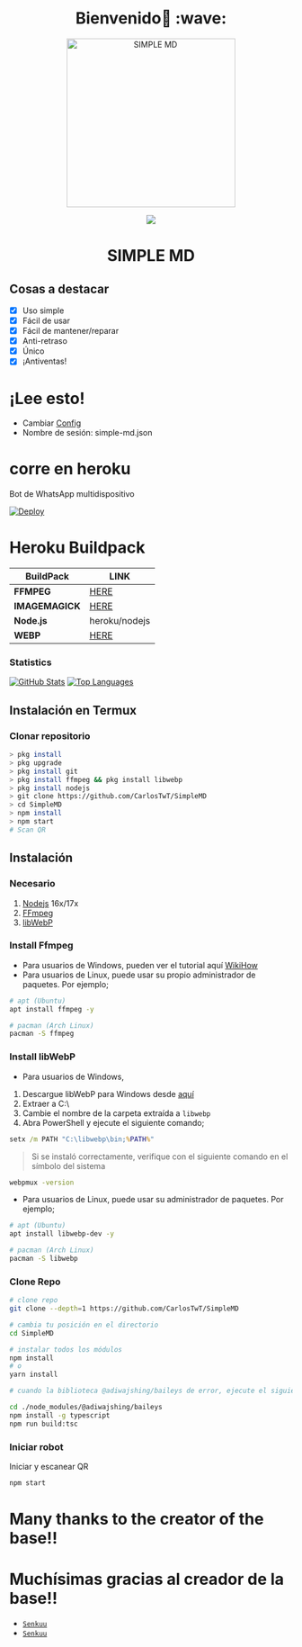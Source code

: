 <h1 align='center'>Bienvenido👋 :wave:</h1>

<div align="center">
<img src="https://telegra.ph/file/c690c8293d8aa06491244.png" alt="SIMPLE MD" width="300" />
<p align="center">
 <img src="https://komarev.com/ghpvc/?username=CarlosTwT&color=red&label=Vistas" />
 </p>
</p>
<h1 align="center">SIMPLE MD</h1>
</div>

## Cosas a destacar

- [x] Uso simple
- [x] Fácil de usar
- [x] Fácil de mantener/reparar
- [x] Anti-retraso
- [x] Único
- [x] ¡Antiventas!

# ¡Lee esto!

- Cambiar [Config](https://github.com/CarlosTwT/SimpleMD/blob/main/lib/config.json)
- Nombre de sesión: simple-md.json

# corre en heroku

Bot de WhatsApp multidispositivo

[![Deploy](https://www.herokucdn.com/deploy/button.svg)](https://heroku.com/deploy?template=https://github.com/CarlosTwT/SimpleMD)


# Heroku Buildpack

| BuildPack | LINK |
|--------|--------|
| **FFMPEG** |[HERE](https://github.com/jonathanong/heroku-buildpack-ffmpeg-latest) |
| **IMAGEMAGICK** | [HERE](https://github.com/mcollina/heroku-buildpack-imagemagick.git) |
| **Node.js**     | heroku/nodejs|
| **WEBP**        | [HERE](https://github.com/clhuang/heroku-buildpack-webp-binaries.git) |

### Statistics

[![GitHub Stats](https://github-readme-stats.vercel.app/api?username=CarlosTwT&show_icons=true&hide=issues&theme=radical)](https://github-readme-stats.vercel.app)
[![Top Languages](https://github-readme-stats.vercel.app/api/top-langs?username=CarlosTwT&layout=compact&theme=radical)](https://github-readme-stats.vercel.app)

## Instalación en Termux

### Clonar repositorio

```bash
> pkg install
> pkg upgrade
> pkg install git
> pkg install ffmpeg && pkg install libwebp
> pkg install nodejs
> git clone https://github.com/CarlosTwT/SimpleMD
> cd SimpleMD
> npm install
> npm start
# Scan QR
```

## Instalación

### Necesario

1.  [Nodejs](https://nodejs.org/en/download) 16x/17x
2.  [FFmpeg](https://ffmpeg.org)
3.  [libWebP](https://developers.google.com/speed/webp/download)

### Install Ffmpeg

-   Para usuarios de Windows, pueden ver el tutorial aquí [WikiHow](https://www.wikihow.com/Install-Ffmpeg-on-Windows)<br />
-   Para usuarios de Linux, puede usar su propio administrador de paquetes. Por ejemplo;

```bash
# apt (Ubuntu)
apt install ffmpeg -y

# pacman (Arch Linux)
pacman -S ffmpeg
```

### Install libWebP

- Para usuarios de Windows,

1. Descargue libWebP para Windows desde [aquí](https://developers.google.com/speed/webp/download)
2.  Extraer a C:\
3. Cambie el nombre de la carpeta extraída a `libwebp`
4. Abra PowerShell y ejecute el siguiente comando;

```cmd
setx /m PATH "C:\libwebp\bin;%PATH%"
```

> Si se instaló correctamente, verifique con el siguiente comando en el símbolo del sistema

```cmd
webpmux -version
```

-   Para usuarios de Linux, puede usar su administrador de paquetes. Por ejemplo;

```bash
# apt (Ubuntu)
apt install libwebp-dev -y

# pacman (Arch Linux)
pacman -S libwebp
```

### Clone Repo

```bash
# clone repo
git clone --depth=1 https://github.com/CarlosTwT/SimpleMD

# cambia tu posición en el directorio
cd SimpleMD

# instalar todos los módulos
npm install
# o
yarn install

# cuando la biblioteca @adiwajshing/baileys de error, ejecute el siguiente código

cd ./node_modules/@adiwajshing/baileys
npm install -g typescript
npm run build:tsc
```

### Iniciar robot

Iniciar y escanear QR<br />

```bash
npm start
```

# Many thanks to the creator of the base!!
# Muchísimas gracias al creador de la base!!

-   [`Senkuu`](https://github.com/xzeera-id)
-   [`Senkuu`](https://wa.me/6281312960392)
